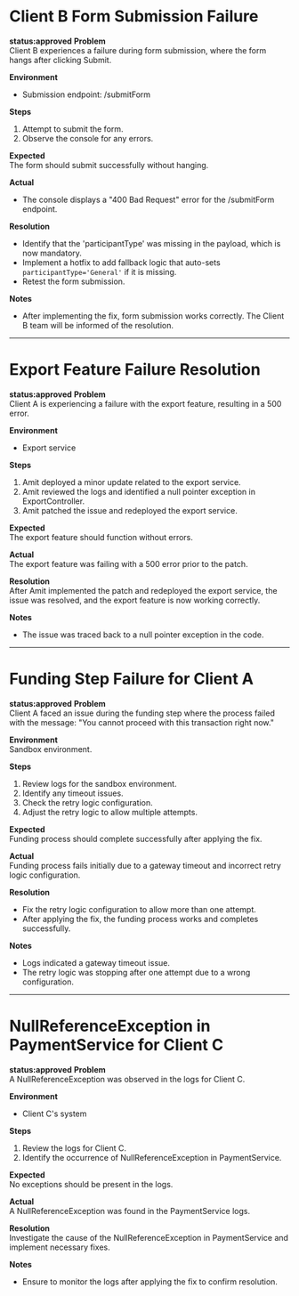 # Client B Form Submission Failure
**status:approved**
**Problem**  
Client B experiences a failure during form submission, where the form hangs after clicking Submit.

**Environment**  
- Submission endpoint: /submitForm

**Steps**  
1. Attempt to submit the form.
2. Observe the console for any errors.

**Expected**  
The form should submit successfully without hanging.

**Actual**  
- The console displays a "400 Bad Request" error for the /submitForm endpoint.

**Resolution**  
- Identify that the 'participantType' was missing in the payload, which is now mandatory.
- Implement a hotfix to add fallback logic that auto-sets `participantType='General'` if it is missing.
- Retest the form submission.

**Notes**  
- After implementing the fix, form submission works correctly. The Client B team will be informed of the resolution.

---

# Export Feature Failure Resolution
**status:approved**
**Problem**  
Client A is experiencing a failure with the export feature, resulting in a 500 error.

**Environment**  
- Export service

**Steps**  
1. Amit deployed a minor update related to the export service.
2. Amit reviewed the logs and identified a null pointer exception in ExportController.
3. Amit patched the issue and redeployed the export service.

**Expected**  
The export feature should function without errors.

**Actual**  
The export feature was failing with a 500 error prior to the patch.

**Resolution**  
After Amit implemented the patch and redeployed the export service, the issue was resolved, and the export feature is now working correctly.

**Notes**  
- The issue was traced back to a null pointer exception in the code.

---

# Funding Step Failure for Client A
**status:approved**
**Problem**  
Client A faced an issue during the funding step where the process failed with the message: "You cannot proceed with this transaction right now."

**Environment**  
Sandbox environment.

**Steps**  
1. Review logs for the sandbox environment.
2. Identify any timeout issues.
3. Check the retry logic configuration.
4. Adjust the retry logic to allow multiple attempts.

**Expected**  
Funding process should complete successfully after applying the fix.

**Actual**  
Funding process fails initially due to a gateway timeout and incorrect retry logic configuration.

**Resolution**  
- Fix the retry logic configuration to allow more than one attempt.
- After applying the fix, the funding process works and completes successfully.

**Notes**  
- Logs indicated a gateway timeout issue.
- The retry logic was stopping after one attempt due to a wrong configuration.

---

# NullReferenceException in PaymentService for Client C
**status:approved**
**Problem**  
A NullReferenceException was observed in the logs for Client C.

**Environment**  
- Client C's system

**Steps**  
1. Review the logs for Client C.
2. Identify the occurrence of NullReferenceException in PaymentService.

**Expected**  
No exceptions should be present in the logs.

**Actual**  
A NullReferenceException was found in the PaymentService logs.

**Resolution**  
Investigate the cause of the NullReferenceException in PaymentService and implement necessary fixes.

**Notes**  
- Ensure to monitor the logs after applying the fix to confirm resolution.